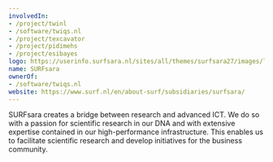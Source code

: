 ```yaml
---
involvedIn:
- /project/twinl
- /software/twiqs.nl
- /project/texcavator
- /project/pidimehs
- /project/esibayes
logo: https://userinfo.surfsara.nl/sites/all/themes/surfsara27/images/logo.png
name: SURFsara
ownerOf:
- /software/twiqs.nl
website: https://www.surf.nl/en/about-surf/subsidiaries/surfsara/
---
```

SURFsara creates a bridge between research and advanced ICT. We do so with a passion for scientific research in our DNA and with extensive expertise contained in our high-performance infrastructure. This enables us to facilitate scientific research and develop initiatives for the business community.
